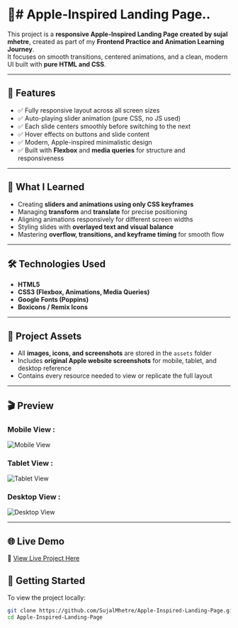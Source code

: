# 🍎# Apple-Inspired Landing Page..

This project is a **responsive Apple-Inspired Landing Page created by sujal mhetre**, created as part of my **Frontend Practice and Animation Learning Journey**.  
It focuses on smooth transitions, centered animations, and a clean, modern UI built with **pure HTML and CSS**.  

---

## 🚀 Features  

- ✅ Fully responsive layout across all screen sizes  
- ✅ Auto-playing slider animation (pure CSS, no JS used)  
- ✅ Each slide centers smoothly before switching to the next  
- ✅ Hover effects on buttons and slide content  
- ✅ Modern, Apple-inspired minimalistic design  
- ✅ Built with **Flexbox** and **media queries** for structure and responsiveness  

---

## 🧠 What I Learned  

- Creating **sliders and animations using only CSS keyframes**  
- Managing **transform** and **translate** for precise positioning  
- Aligning animations responsively for different screen widths  
- Styling slides with **overlayed text and visual balance**  
- Mastering **overflow, transitions, and keyframe timing** for smooth flow  

---

## 🛠️ Technologies Used  

- **HTML5**  
- **CSS3 (Flexbox, Animations, Media Queries)**  
- **Google Fonts (Poppins)**  
- **Boxicons / Remix Icons**

---

## 📂 Project Assets  

- All **images, icons, and screenshots** are stored in the `assets` folder  
- Includes **original Apple website screenshots** for mobile, tablet, and desktop reference  
- Contains every resource needed to view or replicate the full layout  

---

## 🎬 Preview  

### Mobile View :
![Mobile View](Assets/screenshot/mobile.png)  

### Tablet View :
![Tablet View](Assets/screenshot/tablet.png)  

### Desktop View :
![Desktop View](Assets/screenshot/desktop.png)

---

## 🌐 Live Demo  
🔗 [View Live Project Here](https://sujalmhetre.github.io/Apple-Inspired-Landing-Page/)



## 🚀 Getting Started  

To view the project locally:  

```bash
git clone https://github.com/SujalMhetre/Apple-Inspired-Landing-Page.git
cd Apple-Inspired-Landing-Page
